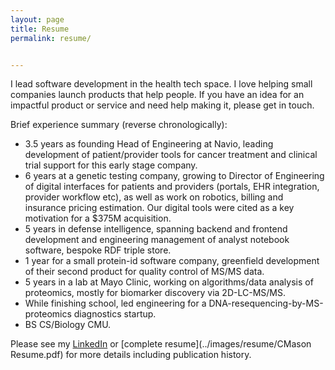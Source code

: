 ```yaml
---
layout: page
title: Resume
permalink: resume/


---
```


I lead software development in the health tech space.  I love helping small companies launch products that help people. If you have an idea for an impactful product or service and need help making it, please get in touch.

Brief experience summary (reverse chronologically):

* 3.5 years as founding Head of Engineering at Navio, leading development of patient/provider tools for cancer treatment and clinical trial support for this early stage company.
* 6 years at a genetic testing company, growing to Director of Engineering of digital interfaces for patients and providers (portals, EHR integration, provider workflow etc), as well as work on robotics, billing and insurance pricing estimation.  Our digital tools were cited as a key motivation for a $375M acquisition.
* 5 years in defense intelligence, spanning backend and frontend development and engineering management of analyst notebook software, bespoke RDF triple store.
* 1 year for a small protein-id software company, greenfield development of their second product for quality control of MS/MS data.
* 5 years in a lab at Mayo Clinic, working on algorithms/data analysis of proteomics, mostly for biomarker discovery via 2D-LC-MS/MS.
* While finishing school, led engineering for a DNA-resequencing-by-MS-proteomics diagnostics startup.
* BS CS/Biology CMU.

Please see my [LinkedIn](https://www.linkedin.com/in/christopher-mason-510a291/) or [complete resume](../images/resume/CMason Resume.pdf) for more details including publication history.